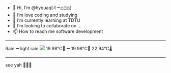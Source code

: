 - 👋 Hi, I’m @hyquaq[♌➖[🔥🖱️🔥](https://hyquaq.github.io/hyquaq/index.html)]
- 👀 I’m love coding and studying
- 🌱 I’m currently learning at TDTU
- 💞️ I’m looking to collaborate on ...
- 📫 How to reach me software development
- ---
Rain ➖ light rain
![](http://openweathermap.org/img/wn/10n.png)
 19.98°C🥰 ➖ 19.98°C🧊  22.94°C🌡️
- ---
see yah 👋👋👋
